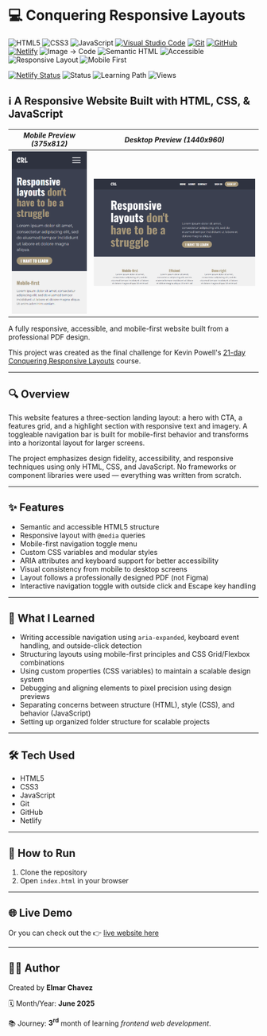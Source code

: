 # 💻 Conquering Responsive Layouts

![HTML5](https://img.shields.io/badge/HTML5-E34F26?style=for-the-badge&logo=html5&logoColor=white)
![CSS3](https://img.shields.io/badge/CSS3-1572B6?style=for-the-badge&logo=css3&logoColor=white)
![JavaScript](https://img.shields.io/badge/JavaScript-F7DF1E?style=for-the-badge&logo=javascript&logoColor=black)
[![Visual Studio Code](https://img.shields.io/badge/VS%20Code-007ACC?style=for-the-badge&logo=visual-studio-code&logoColor=white)](https://code.visualstudio.com/)
[![Git](https://img.shields.io/badge/Git-F05032?style=for-the-badge&logo=git&logoColor=white)](https://git-scm.com/)
[![GitHub](https://img.shields.io/badge/GitHub-181717?style=for-the-badge&logo=github&logoColor=white)](https://github.com/)
[![Netlify](https://img.shields.io/badge/Netlify-00C7B7?style=for-the-badge&logo=netlify&logoColor=white)](https://www.netlify.com/)
![Image → Code](https://img.shields.io/badge/Image%20→%20Code-✔️-6a1b9a?style=for-the-badge&labelColor=2e003e&logoColor=white)
![Semantic HTML](https://img.shields.io/badge/Semantic%20HTML-ff9800?style=for-the-badge)
![Accessible](https://img.shields.io/badge/Accessibility-A11Y-0052cc?style=for-the-badge)
![Responsive Layout](https://img.shields.io/badge/Responsive%20Layout-Full%20Support-blue?style=for-the-badge)
![Mobile First](https://img.shields.io/badge/Mobile--First-Design-orange?style=for-the-badge)

[![Netlify Status](https://api.netlify.com/api/v1/badges/645646cd-e19b-4e69-9bbe-3d09f0e969be/deploy-status)](https://conquering-responsive-layout-jiro.netlify.app/)
![Status](https://img.shields.io/badge/status-complete-brightgreen)
![Learning Path](https://img.shields.io/badge/learning%20path-month%203-blue)
![Views](https://visitor-badge.laobi.icu/badge?page_id=CodingWithJiro.conquering-responsive-layout&left_text=repo%20views)

## ℹ️ A Responsive Website Built with HTML, CSS, & JavaScript

| _Mobile Preview (375x812)_                       | _Desktop Preview (1440x960)_                        |
| ------------------------------------------------ | --------------------------------------------------- |
| ![Mobile](./img/site-preview-mobile_375x812.png) | ![Desktop](./img/site-preview-desktop_1440x960.png) |

A fully responsive, accessible, and mobile-first website built from a professional PDF design.

This project was created as the final challenge for Kevin Powell's [21-day Conquering Responsive Layouts](https://courses.kevinpowell.co/conquering-responsive-layouts) course.

---

## 🔍 Overview

This website features a three-section landing layout: a hero with CTA, a features grid, and a highlight section with responsive text and imagery. A toggleable navigation bar is built for mobile-first behavior and transforms into a horizontal layout for larger screens.

The project emphasizes design fidelity, accessibility, and responsive techniques using only HTML, CSS, and JavaScript. No frameworks or component libraries were used — everything was written from scratch.

---

## ✨ Features

- Semantic and accessible HTML5 structure
- Responsive layout with `@media` queries
- Mobile-first navigation toggle menu
- Custom CSS variables and modular styles
- ARIA attributes and keyboard support for better accessibility
- Visual consistency from mobile to desktop screens
- Layout follows a professionally designed PDF (not Figma)
- Interactive navigation toggle with outside click and Escape key handling

---

## 🧠 What I Learned

- Writing accessible navigation using `aria-expanded`, keyboard event handling, and outside-click detection
- Structuring layouts using mobile-first principles and CSS Grid/Flexbox combinations
- Using custom properties (CSS variables) to maintain a scalable design system
- Debugging and aligning elements to pixel precision using design previews
- Separating concerns between structure (HTML), style (CSS), and behavior (JavaScript)
- Setting up organized folder structure for scalable projects

---

## 🛠️ Tech Used

- HTML5
- CSS3
- JavaScript
- Git
- GitHub
- Netlify

---

## 🚀 How to Run

1. Clone the repository
2. Open `index.html` in your browser

---

## 🌐 Live Demo

Or you can check out the 👉 [live website here](https://conquering-responsive-layout-jiro.netlify.app/)

---

## 🧑‍💻 Author

Created by **Elmar Chavez**

🗓️ Month/Year: **June 2025**

📚 Journey: **3<sup>rd</sup>** month of learning _frontend web development_.
